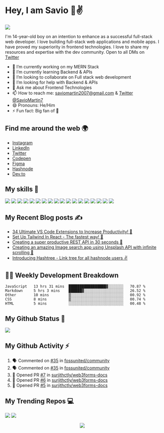 # Hey, I am Savio 👋✌️

![](https://readme-typing-svg.herokuapp.com?font=Montserrat&color=49D3DF&lines=I'm+a+Frontend+Web+Developer;I'm+a+UI%2FUX+Designer)

I'm 14-year-old boy on an intention to enhance as a successful full-stack web developer. I love building full-stack web applications and mobile apps. I have proved my superiority in frontend technologies. I love to share my resources and expertise with the dev community. Open to all DMs on [Twitter](https://twitter.com/SavioMartin7)

- 🔭 I’m currently working on my MERN Stack
- 🌱 I’m currently learning Backend & APIs
- 👯 I’m looking to collaborate on Full stack web development
- 🤔 I’m looking for help with Backend & APIs
- 💬 Ask me about Frontend Technologies
- 📫 How to reach me: [saviomartin2007@gmail.com](mailto:saviomartin2007@gmail.com) & [Twitter @SavioMartin7](https://twitter.com/SavioMartin7)
- 😄 Pronouns: He/Him
- ⚡ Fun fact: Big fan of 🌈

## Find me around the web 🌍

- [Instagram](https://www.instagram.com/teen_developer/)
- [LinkedIn](https://www.linkedin.com/in/saviomartin)
- [Twitter](https://twitter.com/saviomartin7)
- [Codepen](https://codepen.io/saviomartin/)
- [Figma](https://www.figma.com/@saviomartin)
- [Hashnode](https://hashnode.com/@saviomartin)
- [Dev.to](https://dev.to/saviomartin)

## My skills 🚀

![](https://img.shields.io/badge/HTML5-E34F26?style=for-the-badge&logo=html5&logoColor=white)
![](https://img.shields.io/badge/JavaScript-F7DF1E?style=for-the-badge&logo=javascript&logoColor=black)
![](https://img.shields.io/badge/Node.js-43853D?style=for-the-badge&logo=node.js&logoColor=white)
![](https://img.shields.io/badge/CSS3-1572B6?style=for-the-badge&logo=css3&logoColor=white)
![](https://img.shields.io/badge/Sass-CC6699?style=for-the-badge&logo=sass&logoColor=white)
![](https://img.shields.io/badge/Markdown-000000?style=for-the-badge&logo=markdown&logoColor=white)
![](https://img.shields.io/badge/Express.js-404D59?style=for-the-badge)
![](https://img.shields.io/badge/React-20232A?style=for-the-badge&logo=react&logoColor=61DAFB)
![](https://img.shields.io/badge/Tailwind_CSS-38B2AC?style=for-the-badge&logo=tailwind-css&logoColor=white)
![](https://img.shields.io/badge/Bootstrap-563D7C?style=for-the-badge&logo=bootstrap&logoColor=white)
![](https://img.shields.io/badge/Material--UI-0081CB?style=for-the-badge&logo=material-ui&logoColor=white)
![](https://img.shields.io/badge/Redux-593D88?style=for-the-badge&logo=redux&logoColor=white)
![](https://img.shields.io/badge/jQuery-0769AD?style=for-the-badge&logo=jquery&logoColor=white)
![](https://img.shields.io/badge/Netlify-00C7B7?style=for-the-badge&logo=netlify&logoColor=white)
![](https://img.shields.io/badge/MongoDB-4EA94B?style=for-the-badge&logo=mongodb&logoColor=white)
![](https://img.shields.io/badge/Heroku-430098?style=for-the-badge&logo=heroku&logoColor=white)
![](https://img.shields.io/badge/Google_Cloud-4285F4?style=for-the-badge&logo=google-cloud&logoColor=white)
![](https://img.shields.io/badge/figma-0AC97F?style=for-the-badge&logo=figma&logoColor=white)

## My Recent Blog posts ✍️

<!-- BLOG-POST-LIST:START -->
- [34 Ultimate VS Code Extensions to Increase Productivity! 💪](https://savio.xyz/34-ultimate-vs-code-extensions-to-increase-productivity)
- [Set Up Tailwind In React - The fastest way! 🚀](https://savio.xyz/set-up-tailwind-in-react-the-fastest-way)
- [Creating a super productive REST API in 30 seconds 💪](https://savio.xyz/creating-a-super-productive-rest-api-in-30-seconds)
- [Creating an amazing Image search app using Unsplash API with infinite scrolling 📸](https://savio.xyz/creating-an-amazing-image-search-app-using-unsplash-api-with-infinite-scrolling)
- [Introducing Hashtree - Link tree for all hashnode users ✌](https://savio.xyz/introducing-hashtree-link-tree-for-all-hashnode-users)
<!-- BLOG-POST-LIST:END -->

## 👨‍💻 Weekly Development Breakdown

<!--START_SECTION:waka-->
```text
JavaScript   13 hrs 31 mins  █████████████████▓░░░░░░░   70.87 % 
Markdown     5 hrs 3 mins    ██████▓░░░░░░░░░░░░░░░░░░   26.52 % 
Other        10 mins         ▒░░░░░░░░░░░░░░░░░░░░░░░░   00.92 % 
CSS          8 mins          ▒░░░░░░░░░░░░░░░░░░░░░░░░   00.74 % 
HTML         5 mins          ░░░░░░░░░░░░░░░░░░░░░░░░░   00.48 % 
```
<!--END_SECTION:waka-->

## My Github Status 🦸

![](https://github-readme-stats.vercel.app/api?username=saviomartin&show_icons=true&bg_color=45,fc00ff,00dbde&title_color=fff&text_color=fff)

## My Github Activity ⚡

<!--START_SECTION:activity-->
1. 🗣 Commented on [#35](https://github.com/fossunited/community/issues/35) in [fossunited/community](https://github.com/fossunited/community)
2. 🗣 Commented on [#35](https://github.com/fossunited/community/issues/35) in [fossunited/community](https://github.com/fossunited/community)
3. 💪 Opened PR [#7](https://github.com/surjithctly/web3forms-docs/pull/7) in [surjithctly/web3forms-docs](https://github.com/surjithctly/web3forms-docs)
4. 💪 Opened PR [#6](https://github.com/surjithctly/web3forms-docs/pull/6) in [surjithctly/web3forms-docs](https://github.com/surjithctly/web3forms-docs)
5. 💪 Opened PR [#5](https://github.com/surjithctly/web3forms-docs/pull/5) in [surjithctly/web3forms-docs](https://github.com/surjithctly/web3forms-docs)
<!--END_SECTION:activity-->

## My Trending Repos 💻

[![](https://github-readme-stats.vercel.app/api/pin/?username=saviomartin&repo=gradientking&bg_color=45,fc00ff,00dbde&title_color=fff&text_color=fff)](https://github.com/saviomartin/gradientking)
[![](https://github-readme-stats.vercel.app/api/pin/?username=saviomartin&repo=hashtree&bg_color=45,fc00ff,00dbde&title_color=fff&text_color=fff)](https://github.com/saviomartin/hashtree)

<p align='center'><img src='https://visitor-badge.laobi.icu/badge?page_id=saviomartin'></p>
